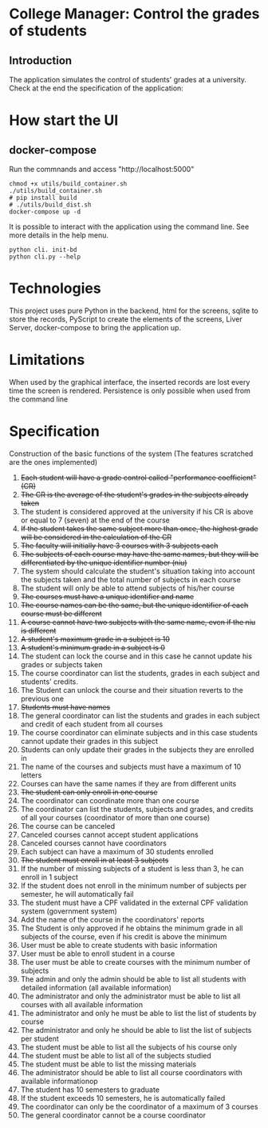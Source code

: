 # College Manager: Control the grades of students

## Introduction
The application simulates the control of students' grades at a university. Check at the end the specification of the application:

# How start the UI

## docker-compose
Run the commnands and access "http://localhost:5000"
```
chmod +x utils/build_container.sh
./utils/build_container.sh
# pip install build
# ./utils/build_dist.sh
docker-compose up -d
```

It is possible to interact with the application using the command line. See more details in the help menu.
```
python cli. init-bd
python cli.py --help
```

# Technologies
This project uses pure Python in the backend, html for the screens, sqlite to store the records, PyScript to create the elements of the screens, Liver Server, docker-compose to bring the application up.

# Limitations
When used by the graphical interface, the inserted records are lost every time the screen is rendered. Persistence is only possible when used from the command line

# Specification
Construction of the basic functions of the system (The features scratched are the ones implemented)
1. ~~Each student will have a grade control called "performance coefficient" (CR)~~
2. ~~The CR is the average of the student's grades in the subjects already taken~~
3. The student is considered approved at the university if his CR is above or equal to 7 (seven) at the end of the course
4. ~~If the student takes the same subject more than once, the highest grade will be considered in the calculation of the CR~~
5. ~~The faculty will initially have 3 courses with 3 subjects each~~
6. ~~The subjects of each course may have the same names, but they will be differentiated by the unique identifier number (niu)~~
7. The system should calculate the student's situation taking into account the subjects taken and the total number of subjects in each course
8. The student will only be able to attend subjects of his/her course
9. ~~The courses must have a unique identifier and name~~
10. ~~The course names can be the same, but the unique identifier of each course must be different~~
11. ~~A course cannot have two subjects with the same name, even if the niu is different~~
12. ~~A student's maximum grade in a subject is 10~~
13. ~~A student's minimum grade in a subject is 0~~
14. The student can lock the course and in this case he cannot update his grades or subjects taken
15. The course coordinator can list the students, grades in each subject and students' credits.
16. The Student can unlock the course and their situation reverts to the previous one
17. ~~Students must have names~~
18. The general coordinator can list the students and grades in each subject and credit of each student from all courses
19. The course coordinator can eliminate subjects and in this case students cannot update their grades in this subject
20. Students can only update their grades in the subjects they are enrolled in
21. The name of the courses and subjects must have a maximum of 10 letters
22. Courses can have the same names if they are from different units
23. ~~The student can only enroll in one course~~
24. The coordinator can coordinate more than one course
25. The coordinator can list the students, subjects and grades, and credits of all your courses (coordinator of more than one course)
26. The course can be canceled
27. Canceled courses cannot accept student applications
28. Canceled courses cannot have coordinators
29. Each subject can have a maximum of 30 students enrolled
30. ~~The student must enroll in at least 3 subjects~~
31. If the number of missing subjects of a student is less than 3, he can enroll in 1 subject
32. If the student does not enroll in the minimum number of subjects per semester, he will automatically fail
33. The student must have a CPF validated in the external CPF validation system (government system)
34. Add the name of the course in the coordinators' reports
35. The Student is only approved if he obtains the minimum grade in all subjects of the course, even if his credit is above the minimum
36. User must be able to create students with basic information
37. User must be able to enroll student in a course
38. The user must be able to create courses with the minimum number of subjects
39. The admin and only the admin should be able to list all students with detailed information (all available information)
40. The administrator and only the administrator must be able to list all courses with all available information
41. The administrator and only he must be able to list the list of students by course
42. The administrator and only he should be able to list the list of subjects per student
43. The student must be able to list all the subjects of his course only
44. The student must be able to list all of the subjects studied
45. The student must be able to list the missing materials
46. ​​The administrator should be able to list all course coordinators with available informationop
47. The student has 10 semesters to graduate
48. If the student exceeds 10 semesters, he is automatically failed
49. The coordinator can only be the coordinator of a maximum of 3 courses
50. The general coordinator cannot be a course coordinator